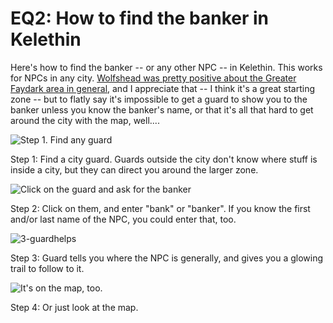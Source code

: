 # EQ2: How to find the banker in Kelethin

Here's how to find the banker -- or any other NPC -- in Kelethin. This works for NPCs in any city. [Wolfshead was pretty positive about the Greater Faydark area in general](http://www.wolfsheadonline.com/?p=2828), and I appreciate that -- I think it's a great starting zone -- but to flatly say it's impossible to get a guard to show you to the banker unless you know the banker's name, or that it's all that hard to get around the city with the map, well....

![Step 1. Find any guard](http://westkarana.com/wp-content/uploads/2009/08/1-findguard.jpg "Step 1. Find any guard")

Step 1: Find a city guard. Guards outside the city don't know where stuff is inside a city, but they can direct you around the larger zone.

![Click on the guard and ask for the banker](http://westkarana.com/wp-content/uploads/2009/08/2-enterbanker.jpg "Click on the guard and ask for the banker")

Step 2: Click on them, and enter "bank" or "banker". If you know the first and/or last name of the NPC, you could enter that, too.

![3-guardhelps](http://westkarana.com/wp-content/uploads/2009/08/3-guardhelps.jpg "3-guardhelps")

Step 3: Guard tells you where the NPC is generally, and gives you a glowing trail to follow to it.

![It's on the map, too.](http://westkarana.com/wp-content/uploads/2009/08/4-locationonmap.jpg "It's on the map, too.")

Step 4: Or just look at the map.

